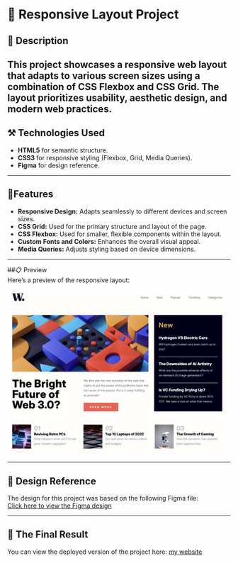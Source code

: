 # 🧩​ Responsive Layout Project  

## 📌 Description  
This project showcases a responsive web layout that adapts to various screen sizes using a combination of **CSS Flexbox** and **CSS Grid**. The layout prioritizes usability, aesthetic design, and modern web practices.
---

## ⚒️​ Technologies Used  
- **HTML5** for semantic structure.  
- **CSS3** for responsive styling (Flexbox, Grid, Media Queries).  
- **Figma** for design reference.  
---

## 🎯Features  
- **Responsive Design:** Adapts seamlessly to different devices and screen sizes.  
- **CSS Grid:** Used for the primary structure and layout of the page.  
- **CSS Flexbox:** Used for smaller, flexible components within the layout.  
- **Custom Fonts and Colors:** Enhances the overall visual appeal.  
- **Media Queries:** Adjusts styling based on device dimensions.

---

##📋​ Preview  
Here’s a preview of the responsive layout:  

![Responsive Layout Preview](screenshot.png)  


---

## 📝​ Design Reference  
The design for this project was based on the following Figma file:  
[Click here to view the Figma design]([https://www.figma.com/file/your-figma-link-here](https://www.figma.com/design/87gRFe00lSsdbnQx83jufY/FLEX-GRID-RESPONSIVE?node-id=0-1&p=f))  

---

## 📱​ The Final Result  
You can view the deployed version of the project here:  [my website]([https://littlefoxy1nk.github.io/PIXELPERFECT/)  



